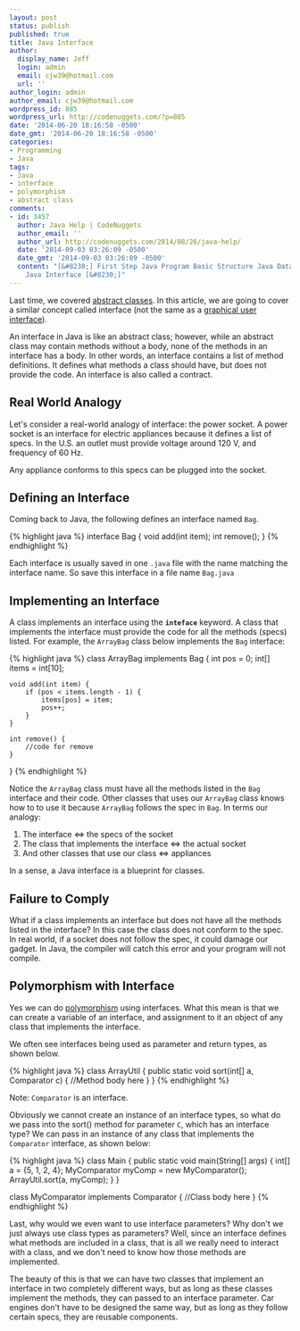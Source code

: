 ```yaml
---
layout: post
status: publish
published: true
title: Java Interface
author:
  display_name: Jeff
  login: admin
  email: cjw39@hotmail.com
  url: ''
author_login: admin
author_email: cjw39@hotmail.com
wordpress_id: 885
wordpress_url: http://codenuggets.com/?p=885
date: '2014-06-20 18:16:58 -0500'
date_gmt: '2014-06-20 18:16:58 -0500'
categories:
- Programming
- Java
tags:
- Java
- interface
- polymorphism
- abstract class
comments:
- id: 3457
  author: Java Help | CodeNuggets
  author_email: ''
  author_url: http://codenuggets.com/2014/08/26/java-help/
  date: '2014-09-03 03:26:09 -0500'
  date_gmt: '2014-09-03 03:26:09 -0500'
  content: "[&#8230;] First Step Java Program Basic Structure Java Data and Data Types
    Java Interface [&#8230;]"
---
```

Last time, we covered <a href="http://codenuggets.com/2015/01/20/java-abstract-class/">abstract classes</a>. In this article, we are going to cover a similar concept called interface (not the same as a <a href="http://en.wikipedia.org/wiki/Graphical_user_interface" target="_blank">graphical user interface</a>).

An interface in Java is like an abstract class; however, while an abstract class may contain methods without a body, none of the methods in an interface has a body. In other words, an interface contains a list of method definitions. It defines what methods a class should have, but does not provide the code. An interface is also called a contract. 

## Real World Analogy

Let's consider a real-world analogy of interface: the power socket. A power socket is an interface for electric appliances because it defines a list of specs. In the U.S. an outlet must provide voltage around 120 V, and frequency of 60 Hz.

Any appliance conforms to this specs can be plugged into the socket.

## Defining an Interface

Coming back to Java, the following defines an interface named `Bag`.

{% highlight java %}
interface Bag
{
    void add(int item);
    int  remove();
}
{% endhighlight %}

Each interface is usually saved in one `.java` file with the name matching the interface name. So save this interface in a file name `Bag.java`

## Implementing an Interface

A class implements an interface using the **`inteface`** keyword. A class that implements the interface must provide the code for all the methods (specs) listed. For example, the `ArrayBag` class below implements the `Bag` interface:

{% highlight java %}
class ArrayBag implements Bag {
    int pos = 0;
    int[] items = int[10];
    
    void add(int item) {
        if (pos < items.length - 1) {
            items[pos] = item;
            pos++;
        }
    }

    int remove() { 
        //code for remove
    }
}
{% endhighlight %}

Notice the `ArrayBag` class must have all the methods listed in the `Bag` interface and their code. Other classes that uses our `ArrayBag` class knows how to to use it because `ArrayBag` follows the spec in `Bag`. In terms our analogy:

1. The interface <=> the specs of the socket
2. The class that implements the interface <=> the actual socket
3. And other classes that use our class <=> appliances

In a sense, a Java interface is a blueprint for classes.

## Failure to Comply

What if a class implements an interface but does not have all the methods listed in the interface? In this case the class does not conform to the spec. In real world, if a socket does not follow the spec, it could damage our gadget. In Java, the compiler will catch this error and your program will not compile.

## Polymorphism with Interface

Yes we can do <a href="http://codenuggets.com/2015/01/18/java-polymorphism/">polymorphism</a> using interfaces. What this mean is that we can create a variable of an interface, and assignment to it an object of any class that implements the interface.

We often see interfaces being used as parameter and return types, as shown below.

{% highlight java %}
class ArrayUtil {
    public static void sort(int[] a, Comparator c) {
        //Method body here
    }
}
{% endhighlight %}

Note: `Comparator` is an interface.

Obviously we cannot create an instance of an interface types, so what do we pass into the sort() method for parameter `C`, which has an interface type? We can pass in an instance of any class that implements the `Comparator` interface, as shown below:

{% highlight java %}
class Main {
    public static void main(String[] args) {
        int[] a = {5, 1, 2, 4};
        MyComparator myComp = new MyComparator();
        ArrayUtil.sort(a, myComp);
    }
}

class MyComparator implements Comparator {
    //Class body here
}
{% endhighlight %}

Last, why would we even want to use interface parameters? Why don't we just always use class types as parameters? Well, since an interface defines what methods are included in a class, that is all we really need to interact with a class, and we don't need to know how those methods are implemented.

The beauty of this is that we can have two classes that implement an interface in two completely different ways, but as long as these classes implement the methods, they can passed to an interface parameter. Car engines don't have to be designed the same way, but as long as they follow certain specs, they are reusable components.